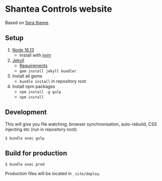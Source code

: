 # Shantea Controls website

Based on [Sera theme](https://themeforest.net/item/sera-onepage-multipurpose-jekyll-theme/17600532).

## Setup

1. [Node 16.13](https://nodejs.org/en/)
    * Install with [nvm](https://github.com/nvm-sh/nvm)
2. [Jekyll](http://jekyllrb.com/)
    * [Requirements](https://jekyllrb.com/docs/installation/other-linux/)
    * `gem install jekyll bundler`
3. Install all gems
    * `bundle install` in repository root
4. Install npm packages
    * `npm install -g gulp`
    * `npm install`

## Development

This will give you file watching, browser synchronisation, auto-rebuild, CSS injecting etc (run in repository root):

```shell
$ bundle exec gulp
```

## Build for production

```shell
$ bundle exec prod
```

Production files will be located in `_site/deploy`.